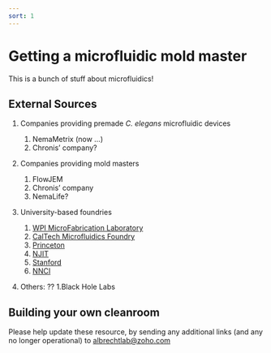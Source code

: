```yaml
---
sort: 1
---
```


# Getting a microfluidic mold master

This is a bunch of stuff about microfluidics!

## External Sources

1. Companies providing premade _C. elegans_ microfluidic devices
   1. NemaMetrix (now …)
   2. Chronis’ company?

2. Companies providing mold masters
   1. FlowJEM
   2. Chronis’ company
   3. NemaLife?

3. University-based foundries
   1. [WPI MicroFabrication Laboratory](https://wp.wpi.edu/qntl/resources/wpi-microfabrication-lab/)
   2. [CalTech Microfluidics Foundry](kni.caltech.edu)
   3. [Princeton](https://prism-cleanroom.princeton.edu/) 
   4. [NJIT](http://centers.njit.edu/mfc/) 
   5. [Stanford](https://snfexfab.stanford.edu/)
   6. [NNCI](www.nnci.net)

4. Others: ??
   1.Black Hole Labs



## Building your own cleanroom


Please help update these resource, by sending any additional links (and any no longer operational) to [albrechtlab@zoho.com](mailto:albrechtlab@zoho.com?subject=Microfluidic%20page%20comment)
